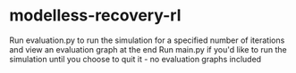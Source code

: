 # modelless-recovery-rl

Run evaluation.py to run the simulation for a specified number of iterations and view an evaluation graph at the end
Run main.py if you'd like to run the simulation until you choose to quit it - no evaluation graphs included
